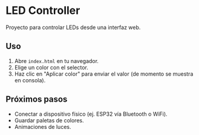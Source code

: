 # LED Controller

Proyecto para controlar LEDs desde una interfaz web.

## Uso
1. Abre `index.html` en tu navegador.
2. Elige un color con el selector.
3. Haz clic en "Aplicar color" para enviar el valor (de momento se muestra en consola).

## Próximos pasos
- Conectar a dispositivo físico (ej. ESP32 vía Bluetooth o WiFi).
- Guardar paletas de colores.
- Animaciones de luces.
